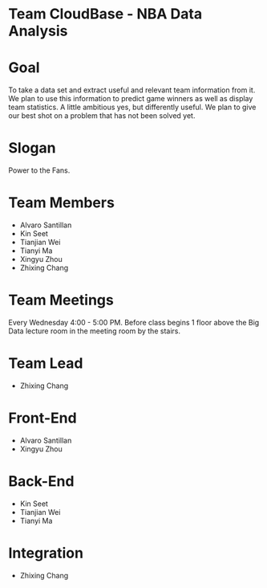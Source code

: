 # Team CloudBase - NBA Data Analysis

# Goal
To take a data set and extract useful and relevant team information from it. We plan to use this information to predict game winners as well as display team statistics. A little ambitious yes, but differently useful. We plan to give our best shot on a problem that has not been solved yet.

# Slogan
Power to the Fans.

# Team Members
- Alvaro Santillan
- Kin Seet
- Tianjian Wei
- Tianyi Ma
- Xingyu Zhou
- Zhixing Chang

# Team Meetings
Every Wednesday 4:00 - 5:00 PM. Before class begins 1 floor above the Big Data lecture room in the meeting room by the stairs.

# Team Lead
- Zhixing Chang

# Front-End
- Alvaro Santillan
- Xingyu Zhou

# Back-End
- Kin Seet
- Tianjian Wei
- Tianyi Ma

# Integration
- Zhixing Chang
